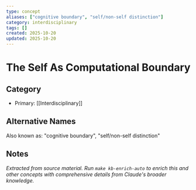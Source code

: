 ```yaml
---
type: concept
aliases: ["cognitive boundary", "self/non-self distinction"]
category: interdisciplinary
tags: []
created: 2025-10-20
updated: 2025-10-20
---
```


# The Self As Computational Boundary

## Category

- Primary: [[Interdisciplinary]]

## Alternative Names

Also known as: "cognitive boundary", "self/non-self distinction"

## Notes

*Extracted from source material. Run `make kb-enrich-auto` to enrich this and other concepts with comprehensive details from Claude's broader knowledge.*
